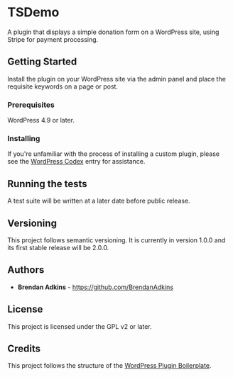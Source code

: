 # TSDemo

A plugin that displays a simple donation form on a WordPress site, using Stripe for payment processing.

## Getting Started

Install the plugin on your WordPress site via the admin panel and place the requisite keywords on a page or post.

### Prerequisites

WordPress 4.9 or later.

### Installing

If you're unfamiliar with the process of installing a custom plugin, please see the [WordPress Codex](https://codex.wordpress.org/Managing_Plugins#Manual_Plugin_Installation) entry for assistance.

## Running the tests

A test suite will be written at a later date before public release.

## Versioning

This project follows semantic versioning. It is currently in version 1.0.0 and its first stable release will be 2.0.0.

## Authors

* **Brendan Adkins** - https://github.com/BrendanAdkins

## License

This project is licensed under the GPL v2 or later.

## Credits

This project follows the structure of the [WordPress Plugin Boilerplate](https://github.com/DevinVinson/WordPress-Plugin-Boilerplate).
